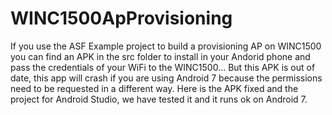 # WINC1500ApProvisioning
If you use the ASF Example project to build a provisioning AP on WINC1500 you can find an APK in the src folder to install in your Andorid phone and pass the credentials of your WiFi to the WINC1500... But this APK is out of date, this app will crash if you are using Android 7 because the permissions need to be requested in a different way.   Here is the APK fixed and the project for Android Studio, we have tested it and it runs ok on Android 7.
